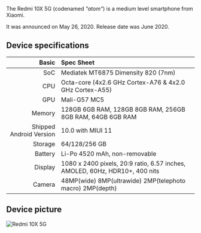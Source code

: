 The Redmi 10X 5G (codenamed _"atom"_) is a medium level smartphone from Xiaomi.

It was announced on May 26, 2020. Release date was June 2020.

## Device specifications

Basic   | Spec Sheet
-------:|:-------------------------
SoC     | Mediatek MT6875 Dimensity 820 (7nm)
CPU     | Octa-core (4x2.6 GHz Cortex-A76 & 4x2.0 GHz Cortex-A55)
GPU     | Mali-G57 MC5
Memory  | 128GB 6GB RAM, 128GB 8GB RAM, 256GB 8GB RAM, 64GB 6GB RAM
Shipped Android Version | 10.0 with MIUI 11
Storage | 64/128/256 GB
Battery | Li-Po 4520 mAh, non-removable
Display | 1080 x 2400 pixels, 20:9 ratio, 6.57 inches, AMOLED, 60Hz, HDR10+, 400 nits
Camera  | 48MP(wide) 8MP(ultrawide) 2MP(telephoto macro) 2MP(depth)
## Device picture

![Redmi 10X 5G ](https://fdn2.gsmarena.com/vv/pics/xiaomi/xiaomi-redmi-10x-5g-1.jpg "Redmi 10X 5G")
